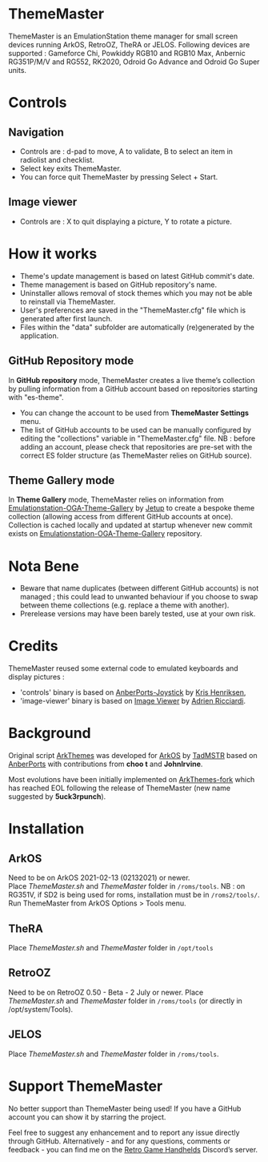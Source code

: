 # ThemeMaster
ThemeMaster is an EmulationStation theme manager for small screen devices running ArkOS, RetroOZ, TheRA or JELOS.
Following devices are supported : Gameforce Chi, Powkiddy RGB10 and RGB10 Max, Anbernic RG351P/M/V and RG552, RK2020, Odroid Go Advance and Odroid Go Super units.

# Controls
## Navigation
- Controls are : d-pad to move, A to validate, B to select an item in radiolist and checklist.
- Select key exits ThemeMaster.
- You can force quit ThemeMaster by pressing Select + Start.

## Image viewer
- Controls are : X to quit displaying a picture, Y to rotate a picture.

# How it works
- Theme's update management is based on latest GitHub commit's date.
- Theme management is based on GitHub repository's name.
- Uninstaller allows removal of stock themes which you may not be able to reinstall via ThemeMaster.
- User's preferences are saved in the "ThemeMaster.cfg" file which is generated after first launch.
- Files within the "data" subfolder are automatically (re)generated by the application.

## GitHub Repository mode
In **GitHub repository** mode, ThemeMaster creates a live theme’s collection by pulling information from a GitHub account based on repositories starting with "es-theme".
- You can change the account to be used from **ThemeMaster Settings** menu.
- The list of GitHub accounts to be used can be manually configured by editing the "collections" variable in "ThemeMaster.cfg" file. NB : before adding an account, please check that repositories are pre-set with the correct ES folder structure (as ThemeMaster relies on GitHub source).

## Theme Gallery mode
In **Theme Gallery** mode, ThemeMaster relies on information from [Emulationstation-OGA-Theme-Gallery](https://github.com/Jetup13/Emulationstation-OGA-Theme-Gallery) by [Jetup](https://github.com/Jetup13) to create a bespoke theme collection (allowing access from different GitHub accounts at once).
Collection is cached locally and updated at startup whenever new commit exists on [Emulationstation-OGA-Theme-Gallery](https://github.com/Jetup13/Emulationstation-OGA-Theme-Gallery) repository.

# Nota Bene
- Beware that name duplicates (between different GitHub accounts) is not managed ; this could lead to unwanted behaviour if you choose to swap between theme collections (e.g. replace a theme with another).
- Prerelease versions may have been barely tested, use at your own risk.

# Credits
ThemeMaster reused some external code to emulated keyboards and display pictures :
- 'controls' binary is based on [AnberPorts-Joystick](https://github.com/krishenriksen/AnberPorts-Joystick) by [Kris Henriksen](https://github.com/krishenriksen),
- 'image-viewer' binary is based on [Image Viewer](https://github.com/RICCIARDI-Adrien/Image_Viewer) by [Adrien Ricciardi](https://github.com/RICCIARDI-Adrien).

# Background
Original script [ArkThemes](https://github.com/TadMSTR/ArkThemes) was developed for [ArkOS](https://github.com/christianhaitian/arkos) by [TadMSTR](https://github.com/TadMSTR) based on [AnberPorts](https://github.com/krishenriksen/AnberPorts) with contributions from **choo t** and **JohnIrvine**.

Most evolutions have been initially implemented on [ArkThemes-fork](https://github.com/JohnIrvine1433/ArkThemes-fork) which has reached EOL following the release of ThemeMaster (new name suggested by **5uck3rpunch**).

# Installation
## ArkOS
Need to be on ArkOS 2021-02-13 (02132021) or newer.  
Place *ThemeMaster.sh* and *ThemeMaster* folder in `/roms/tools`.
NB : on RG351V, if SD2 is being used for roms, installation must be in `/roms2/tools/`.
Run ThemeMaster from ArkOS Options > Tools menu.

## TheRA
Place *ThemeMaster.sh* and *ThemeMaster* folder in `/opt/tools`

## RetroOZ
Need to be on RetroOZ 0.50 - Beta - 2 July or newer.
Place *ThemeMaster.sh* and *ThemeMaster* folder in `/roms/tools` (or directly in /opt/system/Tools).

## JELOS
Place *ThemeMaster.sh* and *ThemeMaster* folder in `/roms/tools`.


# Support ThemeMaster
No better support than ThemeMaster being used! If you have a GitHub account you can show it by starring the project.

Feel free to suggest any enhancement and to report any issue directly through GitHub. Alternatively - and for any questions, comments or feedback - you can find me on the [Retro Game Handhelds](https://discord.gg/wurh4WM) Discord’s server.
